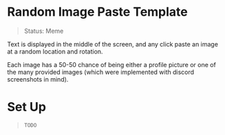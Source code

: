 # Random Image Paste Template

> Status: Meme

Text is displayed in the middle of the screen, and any click paste an image at a random location and rotation.

Each image has a 50-50 chance of being either a profile picture or one of the many provided images (which were implemented with discord screenshots in mind).

# Set Up

>`TODO`